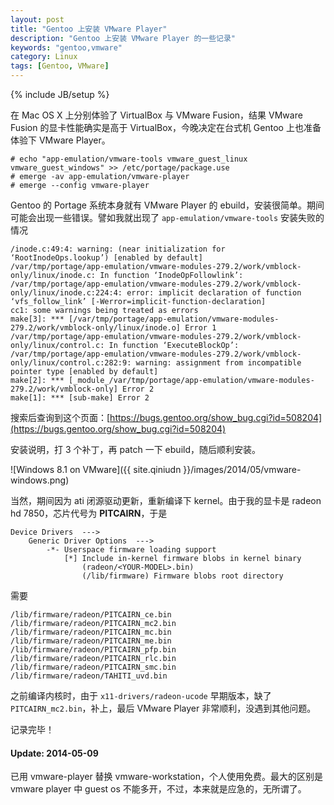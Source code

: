```yaml
---
layout: post
title: "Gentoo 上安装 VMware Player"
description: "Gentoo 上安装 VMware Player 的一些记录"
keywords: "gentoo,vmware"
category: Linux
tags: [Gentoo, VMware]
---
```

{% include JB/setup %}

在 Mac OS X 上分别体验了 VirtualBox 与 VMware Fusion，结果 VMware Fusion 的显卡性能确实是高于 VirtualBox，今晚决定在台式机 Gentoo 上也准备体验下 VMware Player。

    # echo "app-emulation/vmware-tools vmware_guest_linux vmware_guest_windows" >> /etc/portage/package.use
    # emerge -av app-emulation/vmware-player
    # emerge --config vmware-player

Gentoo 的 Portage 系统本身就有 VMware Player 的 ebuild，安装很简单。期间可能会出现一些错误。譬如我就出现了 `app-emulation/vmware-tools` 安装失败的情况

<!-- more -->
```
/inode.c:49:4: warning: (near initialization for ‘RootInodeOps.lookup’) [enabled by default]
/var/tmp/portage/app-emulation/vmware-modules-279.2/work/vmblock-only/linux/inode.c: In function ‘InodeOpFollowlink’:
/var/tmp/portage/app-emulation/vmware-modules-279.2/work/vmblock-only/linux/inode.c:224:4: error: implicit declaration of function ‘vfs_follow_link’ [-Werror=implicit-function-declaration]
cc1: some warnings being treated as errors
make[3]: *** [/var/tmp/portage/app-emulation/vmware-modules-279.2/work/vmblock-only/linux/inode.o] Error 1
/var/tmp/portage/app-emulation/vmware-modules-279.2/work/vmblock-only/linux/control.c: In function ‘ExecuteBlockOp’:
/var/tmp/portage/app-emulation/vmware-modules-279.2/work/vmblock-only/linux/control.c:282:9: warning: assignment from incompatible pointer type [enabled by default]
make[2]: *** [_module_/var/tmp/portage/app-emulation/vmware-modules-279.2/work/vmblock-only] Error 2
make[1]: *** [sub-make] Error 2
```

搜索后查询到这个页面：[https://bugs.gentoo.org/show_bug.cgi?id=508204](https://bugs.gentoo.org/show_bug.cgi?id=508204)

安装说明，打 3 个补丁，再 patch 一下 ebuild，随后顺利安装。

![Windows 8.1 on VMware]({{ site.qiniudn }}/images/2014/05/vmware-windows.png)

当然，期间因为 ati 闭源驱动更新，重新编译下 kernel。由于我的显卡是 radeon hd 7850，芯片代号为 **PITCAIRN**，于是

```
Device Drivers  --->
    Generic Driver Options  --->
        -*- Userspace firmware loading support
            [*] Include in-kernel firmware blobs in kernel binary
                (radeon/<YOUR-MODEL>.bin)
                (/lib/firmware) Firmware blobs root directory
```

需要

```
/lib/firmware/radeon/PITCAIRN_ce.bin
/lib/firmware/radeon/PITCAIRN_mc2.bin
/lib/firmware/radeon/PITCAIRN_mc.bin
/lib/firmware/radeon/PITCAIRN_me.bin
/lib/firmware/radeon/PITCAIRN_pfp.bin
/lib/firmware/radeon/PITCAIRN_rlc.bin
/lib/firmware/radeon/PITCAIRN_smc.bin
/lib/firmware/radeon/TAHITI_uvd.bin
```

之前编译内核时，由于 `x11-drivers/radeon-ucode` 早期版本，缺了 `PITCAIRN_mc2.bin`，补上，最后 VMware Player 非常顺利，没遇到其他问题。

记录完毕！

#### Update: 2014-05-09

已用 vmware-player 替换 vmware-workstation，个人使用免费。最大的区别是 vmware player 中 guest os 不能多开，不过，本来就是应急的，无所谓了。
